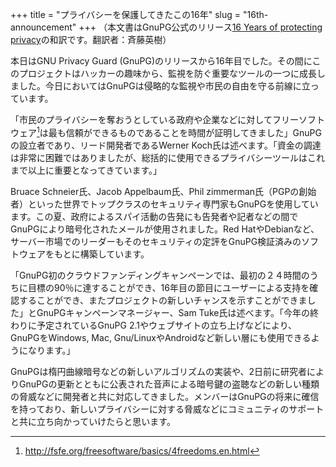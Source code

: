+++
title = "プライバシーを保護してきたこの16年"
slug = "16th-announcement"
+++
（本文書はGnuPG公式のリリース[16 Years of protecting privacy](http://blog.gnupg.org/20131220-gnupg-turned-0x10.html)の和訳です。翻訳者：斉藤英樹）

本日はGNU Privacy Guard (GnuPG)のリリースから16年目でした。その間にこのプロジェクトはハッカーの趣味から、監視を防ぐ重要なツールの一つに成長しました。今日においてはGnuPGは侵略的な監視や市民の自由を守る前線に立っています。

「市民のプライバシーを奪おうとしている政府や企業などに対してフリーソフトウェア[^1]は最も信頼ができるものであることを時間が証明してきました」GnuPGの設立者であり、リード開発者であるWerner Koch氏は述べます。「資金の調達は非常に困難ではありましたが、総括的に使用できるプライバシーツールはこれまで以上に重要となってきています。」

Bruace Schneier氏、Jacob Appelbaum氏、Phil zimmerman氏（PGPの創始者）といった世界でトップクラスのセキュリティ専門家もGnuPGを使用しています。この夏、政府によるスパイ活動の告発にも告発者や記者などの間でGnuPGにより暗号化されたメールが使用されました。Red HatやDebianなど、サーバー市場でのリーダーもそのセキュリティの定評をGnuPG検証済みのソフトウェアをもとに構築しています。

「GnuPG初のクラウドファンディングキャンペーンでは、最初の２４時間のうちに目標の90％に達することができ、16年目の節目にユーザーによる支持を確認することができ、またプロジェクトの新しいチャンスを示すことができました」とGnuPGキャンペーンマネージャー、Sam Tuke氏は述べます。「今年の終わりに予定されているGnuPG 2.1やウェブサイトの立ち上げなどにより、GnuPGをWindows, Mac, Gnu/LinuxやAndroidなど新しい層にも使用できるようになります。」

GnuPGは楕円曲線暗号などの新しいアルゴリズムの実装や、2日前に研究者によりGnuPGの更新とともに公表された音声による暗号鍵の盗聴などの新しい種類の脅威などに開発者と共に対応してきました。メンバーはGnuPGの将来に確信を持っており、新しいプライバシーに対する脅威などにコミュニティのサポートと共に立ち向かっていけたらと思います。

[^1]: http://fsfe.org/freesoftware/basics/4freedoms.en.html
